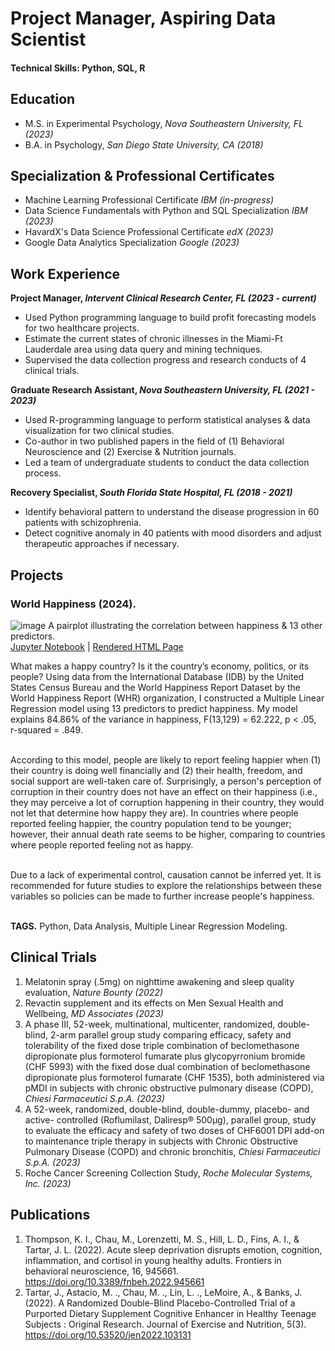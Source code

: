 # Project Manager, Aspiring Data Scientist
#### Technical Skills: Python, SQL, R


## Education       		
- M.S. in Experimental Psychology, _Nova Southeastern University, FL (2023)_    		
- B.A. in Psychology, _San Diego State University, CA (2018)_ 


## Specialization & Professional Certificates       	
- Machine Learning Professional Certificate _IBM (in-progress)_ 
- Data Science Fundamentals with Python and SQL Specialization _IBM (2023)_ 
- HavardX's Data Science Professional Certificate _edX (2023)_ 
- Google Data Analytics Specialization _Google (2023)_ 


## Work Experience
**Project Manager, _Intervent Clinical Research Center, FL (2023 - current)_**
- Used Python programming language to build profit forecasting models for two healthcare projects.
- Estimate the current states of chronic illnesses in the Miami-Ft Lauderdale area using data query and mining techniques.  
- Supervised the data collection progress and research conducts of 4 clinical trials. 

**Graduate Research Assistant, _Nova Southeastern University, FL (2021 - 2023)_**
- Used R-programming language to perform statistical analyses & data visualization for two clinical studies.
- Co-author in two published papers in the field of (1) Behavioral Neuroscience and (2) Exercise & Nutrition journals.  
- Led a team of undergraduate students to conduct the data collection process.

**Recovery Specialist, _South Florida State Hospital, FL (2018 - 2021)_**
- Identify behavioral pattern to understand the disease progression in 60 patients with schizophrenia.
- Detect cognitive anomaly in 40 patients with mood disorders and adjust therapeutic approaches if necessary. 


## Projects
### World Happiness (2024).
![image](https://github.com/mchau29/mchau29.github.io/assets/113917229/916046e7-ad4f-4255-8d62-6e89d587c2ef) 
A pairplot illustrating the correlation between happiness & 13 other predictors. <br />
[Jupyter Notebook](https://github.com/mchau29/world-happiness/blob/main/world%20happiness.ipynb) | 
[Rendered HTML Page](https://htmlpreview.github.io/?https://github.com/mchau29/world-happiness/blob/main/world%20happiness%20html.html) 

What makes a happy country? Is it the country’s economy, politics, or its people? Using data from the International Database (IDB) by the United States Census Bureau and the World Happiness Report Dataset by the World Happiness Report (WHR) organization, I constructed a Multiple Linear Regression model using 13 predictors to predict happiness. My model explains 84.86% of the variance in happiness, F(13,129) = 62.222, p < .05, r-squared = .849. <br /> <br />

According to this model, people are likely to report feeling happier when (1) their country is doing well financially and (2) their health, freedom, and social support are well-taken care of. Surprisingly, a person's perception of corruption in their country does not have an effect on their happiness (i.e., they may perceive a lot of corruption happening in their country, they would not let that determine how happy they are). In countries where people reported feeling happier, the country population tend to be younger; however, their annual death rate seems to be higher, comparing to countries where people reported feeling not as happy. <br /> <br />

Due to a lack of experimental control, causation cannot be inferred yet. It is recommended for future studies to explore the relationships between these variables so policies can be made to further increase people's happiness. <br /> <br />

**TAGS.** Python, Data Analysis, Multiple Linear Regression Modeling. 


## Clinical Trials
1. Melatonin spray (.5mg) on nighttime awakening and sleep quality evaluation, _Nature Bounty (2022)_
2. Revactin supplement and its effects on Men Sexual Health and Wellbeing, _MD Associates (2023)_
3. A phase III, 52-week, multinational, multicenter, randomized, double-blind, 2-arm parallel group study comparing efficacy, safety and tolerability of the fixed dose triple combination of beclomethasone dipropionate plus formoterol fumarate plus glycopyrronium bromide (CHF 5993) with the fixed dose dual combination of beclomethasone dipropionate plus formoterol fumarate (CHF 1535), both administered via pMDI in subjects with chronic obstructive pulmonary disease (COPD), _Chiesi Farmaceutici S.p.A. (2023)_
4. A 52-week, randomized, double-blind, double-dummy, placebo- and active- controlled (Roflumilast, Daliresp® 500μg), parallel group, study to evaluate the efficacy and safety of two doses of CHF6001 DPI add-on to maintenance triple therapy in subjects with Chronic Obstructive Pulmonary Disease (COPD) and chronic bronchitis, _Chiesi Farmaceutici S.p.A. (2023)_
5. Roche Cancer Screening Collection Study, _Roche Molecular Systems, Inc. (2023)_


## Publications
1. Thompson, K. I., Chau, M., Lorenzetti, M. S., Hill, L. D., Fins, A. I., & Tartar, J. L. (2022). Acute sleep deprivation disrupts emotion, cognition, inflammation, and cortisol in young healthy adults. Frontiers in behavioral neuroscience, 16, 945661. https://doi.org/10.3389/fnbeh.2022.945661
2. Tartar, J., Astacio, M. ., Chau, M. ., Lin, L. ., LeMoire, A., & Banks, J. (2022). A Randomized Double-Blind Placebo-Controlled Trial of a Purported Dietary Supplement Cognitive Enhancer in Healthy Teenage Subjects : Original Research. Journal of Exercise and Nutrition, 5(3). https://doi.org/10.53520/jen2022.103131
